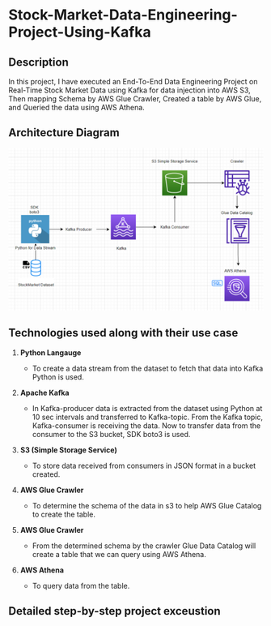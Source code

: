 # Stock-Market-Data-Engineering-Project-Using-Kafka

## Description 

In this project, I have executed an End-To-End Data Engineering Project on Real-Time Stock Market Data using Kafka for data injection into AWS S3, Then mapping Schema by AWS Glue Crawler, Created a table by AWS Glue, and Queried the data using AWS Athena. 

## Architecture Diagram

![Architecture Diagram](https://github.com/VighneshKharge/Stock-Market-Data-Engineering-Project-Using-Kafka/blob/main/Architecture.png)

## Technologies used along with their use case 

1. **Python Langauge**
    - To create a data stream from the dataset to fetch that data into Kafka Python is used.

2. **Apache Kafka**
   - In Kafka-producer data is extracted from the dataset using Python at 10 sec intervals and transferred to Kafka-topic. From the Kafka topic, Kafka-consumer is receiving the data. Now to transfer data from the consumer to the S3 bucket, SDK boto3 is used.

3. **S3 (Simple Storage Service)**
   - To store data received from consumers in JSON format in a bucket created.

4. **AWS Glue Crawler**
   - To determine the schema of the data in s3 to help AWS Glue Catalog to create the table.

5. **AWS Glue Crawler**
   - From the determined schema by the crawler Glue Data Catalog will create a table that we can query using AWS Athena.

6. **AWS Athena**
   - To query data from the table.


## Detailed step-by-step project exceustion 
     
   

